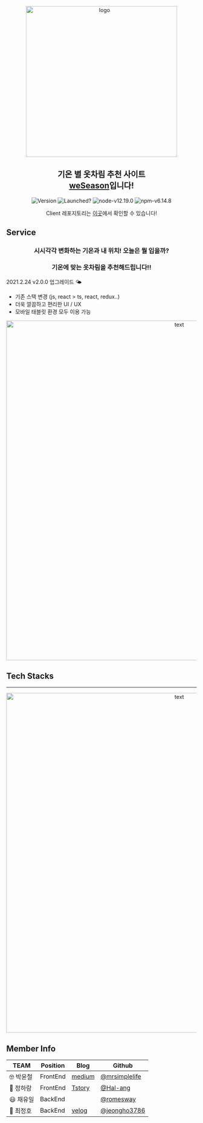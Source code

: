 <p align="center">
<img alt="logo" src="https://user-images.githubusercontent.com/68503014/108997592-1d876b80-76e3-11eb-81f7-098c58b186e0.png" width="400px"/>
</p>
<h2 align="center">기온 별 옷차림 추천 사이트<br><a href="https://www.weseason4.com">weSeason</a>입니다!</h2>


<p align="center">
<img alt="Version" src="https://img.shields.io/badge/version-v2.0.0-blue.svg?cacheSeconds=2592000" />

<img alt="Launched?" src="https://img.shields.io/badge/Maintained%3F-yes!-green.svg" />
<img alt="node-v12.19.0" src="https://img.shields.io/badge/node-v12.20.0-3f72af" />
<img alt="npm-v6.14.8" src="https://img.shields.io/badge/npm-v6.14.8-aa96da" />

<p align="center">
  Client 레포지토리는 <a href="https://github.com/codestates/weSeason-client">이곳</a>에서 확인할 수 있습니다!
</p>

## Service

<h3 align="center">
  시시각각 변화하는 기온과 내 위치! 오늘은 뭘 입을까?<br><br>기온에 맞는 옷차림을 추천해드립니다!!
</h3>


<p>2021.2.24 v2.0.0 업그레이드 🌤</p>

* 기존 스택 변경 (js, react > ts, react, redux..)
* 더욱 깔끔하고 편리한 UI / UX
* 모바일 태블릿 환경 모두 이용 가능


<p align="center">
  <img src="https://user-images.githubusercontent.com/68503014/109113029-e8305b80-777e-11eb-971a-1a536f8e8e2b.gif" alt="text" width="900" />
</p>


## Tech Stacks
-----

<p align="center">
  <img src="https://user-images.githubusercontent.com/68503014/108997413-e913af80-76e2-11eb-9080-15971e6878ba.jpeg" alt="text" width="900" />
</p>

## Member Info

| TEAM      | Position      | Blog                                      | Github                                           |
| --------- |--------- | ----------------------------------------- | ------------------------------------------------ |
| :nerd_face: 박윤철 | FrontEnd|[medium](https://medium.com/a-record-than-a-memory)          | [@mrsimplelife](https://github.com/mrsimplelife) |
| 🤗 정하랑 | FrontEnd| [Tstory](https://deemmun.tistory.com/)        | [@Hal-ang](https://github.com/Hal-ang)           |
| :smiley: 채유일 | BackEnd| []() | [@romesway](https://github.com/romesway)           |
| :drooling_face: 최정호 | BackEnd| [velog](https://velog.io/@jeongho3786)          | [@jeongho3786](https://github.com/jeongho3786) |

